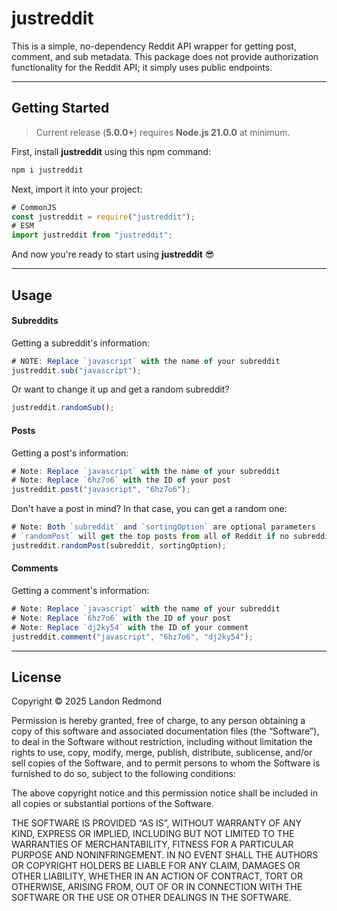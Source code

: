 # justreddit

This is a simple, no-dependency Reddit API wrapper for getting post, comment, and sub metadata. This package does not provide authorization functionality for the Reddit API; it simply uses public endpoints.

---

## Getting Started

> Current release (**5.0.0+**) requires **Node.js 21.0.0** at minimum.

First, install **justreddit** using this npm command:

```sh
npm i justreddit
```

Next, import it into your project:

```js
# CommonJS
const justreddit = require("justreddit");
# ESM
import justreddit from "justreddit";
```

And now you're ready to start using **justreddit** 😎

---

## Usage

#### Subreddits

Getting a subreddit's information:

```ts
# NOTE: Replace `javascript` with the name of your subreddit
justreddit.sub("javascript");
```

Or want to change it up and get a random subreddit?

```ts
justreddit.randomSub();
```

#### Posts

Getting a post's information:

```ts
# Note: Replace `javascript` with the name of your subreddit
# Note: Replace `6hz7o6` with the ID of your post
justreddit.post("javascript", "6hz7o6");
```

Don't have a post in mind? In that case, you can get a random one:

```ts
# Note: Both `subreddit` and `sortingOption` are optional parameters
# `randomPost` will get the top posts from all of Reddit if no subreddit is provided.
justreddit.randomPost(subreddit, sortingOption);
```

#### Comments

Getting a comment's information:

```ts
# Note: Replace `javascript` with the name of your subreddit
# Note: Replace `6hz7o6` with the ID of your post
# Note: Replace `dj2ky54` with the ID of your comment
justreddit.comment("javascript", "6hz7o6", "dj2ky54");
```

---

## License

Copyright © 2025 Landon Redmond

Permission is hereby granted, free of charge, to any person obtaining a copy of this software and associated documentation files (the “Software”), to deal in the Software without restriction, including without limitation the rights to use, copy, modify, merge, publish, distribute, sublicense, and/or sell copies of the Software, and to permit persons to whom the Software is furnished to do so, subject to the following conditions:

The above copyright notice and this permission notice shall be included in all copies or substantial portions of the Software.

THE SOFTWARE IS PROVIDED “AS IS”, WITHOUT WARRANTY OF ANY KIND, EXPRESS OR IMPLIED, INCLUDING BUT NOT LIMITED TO THE WARRANTIES OF MERCHANTABILITY, FITNESS FOR A PARTICULAR PURPOSE AND NONINFRINGEMENT. IN NO EVENT SHALL THE AUTHORS OR COPYRIGHT HOLDERS BE LIABLE FOR ANY CLAIM, DAMAGES OR OTHER LIABILITY, WHETHER IN AN ACTION OF CONTRACT, TORT OR OTHERWISE, ARISING FROM, OUT OF OR IN CONNECTION WITH THE SOFTWARE OR THE USE OR OTHER DEALINGS IN THE SOFTWARE.
